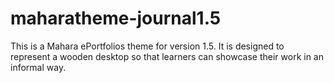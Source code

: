 maharatheme-journal1.5
======================

This is a Mahara ePortfolios theme for version 1.5. It is designed to represent a wooden desktop so that learners can showcase their work in an informal way.